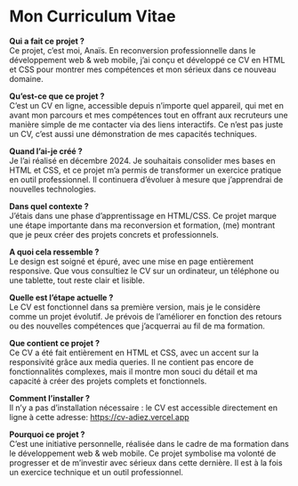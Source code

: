 # Mon Curriculum Vitae

**Qui a fait ce projet ?**
<br/>Ce projet, c’est moi, Anaïs. En reconversion professionnelle dans le développement web & web mobile, j’ai conçu et développé ce CV en HTML et CSS pour montrer mes compétences et mon sérieux dans ce nouveau domaine.
<br/>

**Qu’est-ce que ce projet ?**
<br/>C’est un CV en ligne, accessible depuis n’importe quel appareil, qui met en avant mon parcours et mes compétences tout en offrant aux recruteurs une manière simple de me contacter via des liens interactifs. Ce n’est pas juste un CV, c’est aussi une démonstration de mes capacités techniques.
<br/>

**Quand l’ai-je créé ?**
<br/>Je l’ai réalisé en décembre 2024. Je souhaitais consolider mes bases en HTML et CSS, et ce projet m’a permis de transformer un exercice pratique en outil professionnel. Il continuera d’évoluer à mesure que j’apprendrai de nouvelles technologies.
<br/>

**Dans quel contexte ?**
<br/>J’étais dans une phase d’apprentissage en HTML/CSS. Ce projet marque une étape importante dans ma reconversion et formation, (me) montrant que je peux créer des projets concrets et professionnels.
<br/>

**A quoi cela ressemble ?**
<br/>Le design est soigné et épuré, avec une mise en page entièrement responsive. Que vous consultiez le CV sur un ordinateur, un téléphone ou une tablette, tout reste clair et lisible.
<br/>

**Quelle est l’étape actuelle ?**
<br/>Le CV est fonctionnel dans sa première version, mais je le considère comme un projet évolutif. Je prévois de l’améliorer en fonction des retours ou des nouvelles compétences que j’acquerrai au fil de ma formation.
<br/>

**Que contient ce projet ?**
<br/>Ce CV a été fait entièrement en HTML et CSS, avec un accent sur la responsivité grâce aux media queries. Il ne contient pas encore de fonctionnalités complexes, mais il montre mon souci du détail et ma capacité à créer des projets complets et fonctionnels.
<br/>

**Comment l’installer ?**
<br/>Il n’y a pas d’installation nécessaire : le CV est accessible directement en ligne à cette adresse: https://cv-adiez.vercel.app
<br/>

**Pourquoi ce projet ?**
<br/>C’est une initiative personnelle, réalisée dans le cadre de ma formation dans le développement web & web mobile. Ce projet symbolise ma volonté de progresser et de m’investir avec sérieux dans cette dernière. Il est à la fois un exercice technique et un outil professionnel.





